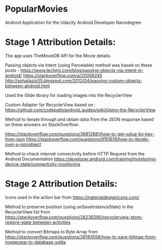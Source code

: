 # PopularMovies
Android Application for the Udacity Android Developer Nanodegree

# Stage 1 Attribution Details:

The app uses TheMovieDB API for the Movie details.

Passing objects via intent (using Parcelable) method was based on these posts - https://www.techjini.com/blog/passing-objects-via-intent-in-android/
https://stackoverflow.com/a/20056245
http://sohailaziz05.blogspot.com/2012/04/passing-custom-objects-between-android.html

Used the Glide library for loading images into the RecyclerView

Custom Adapter for RecyclerView based on : https://github.com/codepath/android_guides/wiki/Using-the-RecyclerView

Method to iterate through and obtain data from the JSON response based on these answers on StackOverflow:

https://stackoverflow.com/questions/36812881/how-to-get-value-by-key-from-json
https://stackoverflow.com/questions/9151619/how-to-iterate-over-a-jsonobject


Method to check internet connectivity before HTTP Request from the Android Documentation
https://developer.android.com/training/monitoring-device-state/connectivity-monitoring

# Stage 2 Attribution Details:

Icons used in the action bar from https://materialdesignicons.com/

Method to preserve position (using onSaveInstanceState) in the RecyclerView list from https://stackoverflow.com/questions/28236390/recyclerview-store-restore-state-between-activities

Method to convert Bitmaps to Byte Array from https://stackoverflow.com/questions/28183558/how-to-save-bitmap-from-imageview-to-database-sqlite


